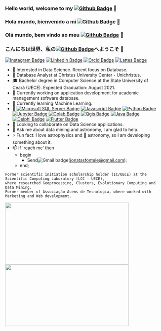 ### Hello world, welcome to my [![Github Badge](https://img.shields.io/badge/-Github-000?style=flat&logo=Github&logoColor=white&link=https://github.com/JonatasFontele)](https://github.com/JonatasFontele) 👋
### Hola mundo, bienvenido a mi [![Github Badge](https://img.shields.io/badge/-Github-000?style=flat&logo=Github&logoColor=white&link=https://github.com/JonatasFontele)](https://github.com/JonatasFontele) 👋
### Olá mundo, bem vindo ao meu [![Github Badge](https://img.shields.io/badge/-Github-000?style=flat-square&logo=Github&logoColor=white&link=https://github.com/JonatasFontele)](https://github.com/JonatasFontele) 👋
### こんにちは世界、私の[![Github Badge](https://img.shields.io/badge/-ギットハブ-000?style=flat&logo=Github&logoColor=white&link=https://github.com/JonatasFontele)](https://github.com/JonatasFontele)へようこそ 👋
[![Instagram Badge](https://img.shields.io/badge/Instagram-C13584?style=plastic&logo=Instagram&logoColor=white&link=https://www.instagram.com/jonyfontele/)](https://www.instagram.com/jonyfontele/)
[![LinkedIn Badge](https://img.shields.io/badge/LinkedIn-0A66C2?style=plastic&logo=LinkedIn&logoColor=white&link=https://www.linkedin.com/in/jonatas-fontele-1230053a/)](https://www.linkedin.com/in/jonatas-fontele-1230053a/)
[![Orcid Badge](https://img.shields.io/badge/Orcid-A6CE39?style=plastic&logo=ORCID&logoColor=white&link=https://orcid.org/0000-0001-6220-3741)](https://orcid.org/0000-0001-6220-3741)
[![Lattes Badge](https://img.shields.io/badge/Lattes-353E58?style=plastic&logo=ORCID&logoColor=white&link=http://lattes.cnpq.br/7659722605685633)](http://lattes.cnpq.br/7659722605685633)
- 🧐 Interested in Data Science. Recent focus on Database.
- 💼 Database Analyst at Christus University Center - Unichristus.
- 🎓 Bachelor degree in Computer Science at the State University of Ceará (UECE). Expected Graduation: August 2021.
- 🔭 Currently working on application development for academic management software database.
- 🌱 Currently learning Machine Learning.
- 🚀 [![Microsoft SQL Server Badge](https://img.shields.io/badge/SQL-CC2927?style=flat&logo=SQL&logoColor=white&link=https://www.microsoft.com/en-us/sql-server/sql-server-downloads)](https://www.microsoft.com/en-us/sql-server/sql-server-downloads) [![Javascript Badge](https://img.shields.io/badge/Javascript-F7DF1E?style=flat&logo=javascript&logoColor=black&link=https://www.javascript.com/)](https://www.javascript.com/) [![Python Badge](https://img.shields.io/badge/Python-3776AB?style=flat&logo=python&logoColor=white&link=https://www.python.org/)](https://www.python.org/) [![Jupyter Badge](https://img.shields.io/badge/Jupyter-F37626?style=flat&logo=Jupyter&logoColor=white&link=https://jupyter.org/)](https://jupyter.org/) [![Colab Badge](https://img.shields.io/badge/Google-Colab-F9AB00?style=flat&labelColor=F9AB00&logo=Google-Colab&logoColor=white&link=https://colab.research.google.com/)](https://colab.research.google.com/) [![Qgis Badge](https://img.shields.io/badge/Qgis-589632?style=flat&logo=Qgis&logoColor=white&link=https://qgis.org/)](https://qgis.org/)  [![Java Badge](https://img.shields.io/badge/Java-ED8B00?style=flat&logo=java&logoColor=white&link=https://www.java.com/)](https://www.java.com/) [![Delphi Badge](https://img.shields.io/badge/Delphi-EE1F35?style=flat&logo=Delphi&logoColor=white&link=https://www.embarcadero.com/br/products/delphi/starter)](https://www.embarcadero.com/br/products/delphi/starter) [![Flutter Badge](https://img.shields.io/badge/Flutter-02569B?style=flat&logo=flutter&logoColor=white&link=https://flutter.dev/)](https://flutter.dev/) 
- 👯 Looking to collaborate on Data Science applications. <!-- - 🤔 I’m looking for help with jobs 😄 -->
- 💬 Ask me about data mining and astronomy, I am glad to help. 
- ⚡ Fun fact: I love astrophysics and 🔭 astronomy, so I am developing something about it.
- 📫 if 'reach me' then
    - begin
        -   Send![Gmail badge](https://img.shields.io/badge/-Gmail-D14836?style=plastic&logo=gmail&logoColor=white&link=jonatasfontele@gmail.com)(jonatasfontele@gmail.com);
    - end;

```
Former scientific initiation scholarship holder (IC/UECE) at the Scientific Computing Laboratory (LCC - UECE), 
where researched Geoprocessing, Clusters, Evolutionary Computing and Data Mining.
Former member of Associação Acens de Tecnologia, where worked with Marketing and Web development.
```

<p align="center">
    <a href="https://github.com/JonatasFontele?tab=repositories">
      <img align="left" src="https://github-readme-stats.vercel.app/api/top-langs/?username=JonatasFontele&layout=compact" width="400" height="200"/>
    </a>
    <a href="https://github.com/JonatasFontele?tab=repositories">
      <img align="left" src="https://github-readme-stats.vercel.app/api?username=JonatasFontele&,issues&show_icons=true" width="400" height="200"/>
    </a>
</p>

